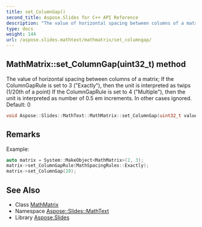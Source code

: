 ```yaml
---
title: set_ColumnGap()
second_title: Aspose.Slides for C++ API Reference
description: "The value of horizontal spacing between columns of a matrix; If the ColumnGapRule is set to 3 (\"Exactly\"), then the unit is interpreted as twips (1/20th of a point) If the ColumnGapRule is set to 4 (\"Multiple\"), then the unit is interpreted as number of 0.5 em increments. In other cases ignored. Default: 0"
type: docs
weight: 144
url: /aspose.slides.mathtext/mathmatrix/set_columngap/
---
```

## MathMatrix::set_ColumnGap(uint32_t) method


The value of horizontal spacing between columns of a matrix; If the ColumnGapRule is set to 3 (\"Exactly\"), then the unit is interpreted as twips (1/20th of a point) If the ColumnGapRule is set to 4 (\"Multiple\"), then the unit is interpreted as number of 0.5 em increments. In other cases ignored. Default: 0

```cpp
void Aspose::Slides::MathText::MathMatrix::set_ColumnGap(uint32_t value) override
```

## Remarks


Example: 
```cpp
auto matrix = System::MakeObject<MathMatrix>(2, 3);
matrix->set_ColumnGapRule(MathSpacingRules::Exactly);
matrix->set_ColumnGap(20);
```

## See Also

* Class [MathMatrix](../)
* Namespace [Aspose::Slides::MathText](../../)
* Library [Aspose.Slides](../../../)